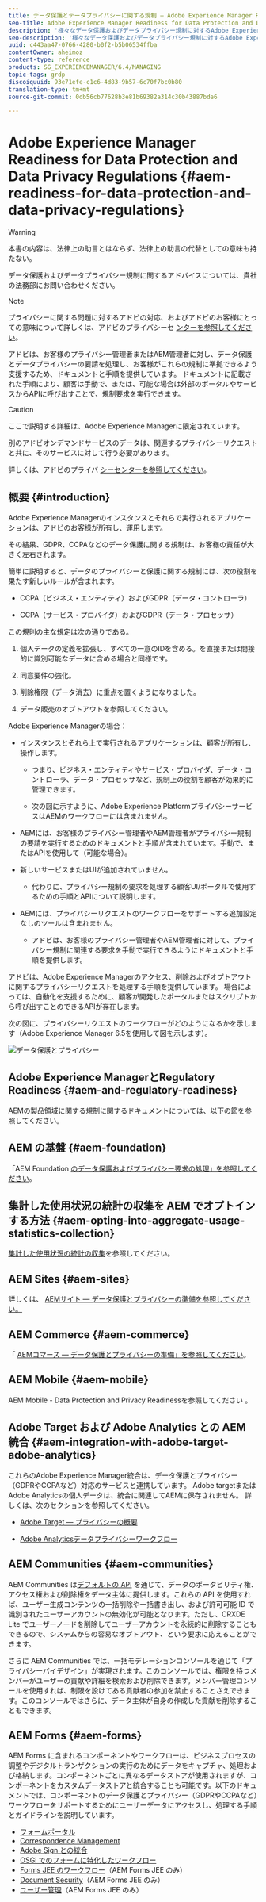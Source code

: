 ```yaml
---
title: データ保護とデータプライバシーに関する規制 — Adobe Experience Manager Readiness
seo-title: Adobe Experience Manager Readiness for Data Protection and Data Privacy Regulations;（GDPR、CCPAなど）
description: '様々なデータ保護およびデータプライバシー規制に対するAdobe Experience Managerのサポートについて説明します。eu General Data Protection Regulation(GDPR)、California Consumer Privacy Act、および新しいAEMプロジェクトを導入する際の準拠方法を含む。 '
seo-description: '様々なデータ保護およびデータプライバシー規制に対するAdobe Experience Managerのサポートについて説明します。eu General Data Protection Regulation(GDPR)、California Consumer Privacy Act、および新しいAEMプロジェクトを導入する際の準拠方法を含む。 '
uuid: c443aa47-0766-4280-b0f2-b5b06534ffba
contentOwner: aheimoz
content-type: reference
products: SG_EXPERIENCEMANAGER/6.4/MANAGING
topic-tags: grdp
discoiquuid: 93e71efe-c1c6-4d83-9b57-6c70f7bc0b80
translation-type: tm+mt
source-git-commit: 0db56cb77628b3e81b69382a314c30b43887bde6

---
```



# Adobe Experience Manager Readiness for Data Protection and Data Privacy Regulations {#aem-readiness-for-data-protection-and-data-privacy-regulations}

>[!WARNING]
>
>本書の内容は、法律上の助言とはならず、法律上の助言の代替としての意味も持たない。
>
>データ保護およびデータプライバシー規制に関するアドバイスについては、貴社の法務部にお問い合わせください。

>[!NOTE]
>
>プライバシーに関する問題に対するアドビの対応、およびアドビのお客様にとっての意味について詳しくは、アドビのプライバシーセ [ンターを参照してください](https://www.adobe.com/privacy.html)。

アドビは、お客様のプライバシー管理者またはAEM管理者に対し、データ保護とデータプライバシーの要請を処理し、お客様がこれらの規制に準拠できるよう支援するため、ドキュメントと手順を提供しています。 ドキュメントに記載された手順により、顧客は手動で、または、可能な場合は外部のポータルやサービスからAPIに呼び出すことで、規制要求を実行できます。

>[!CAUTION]
>
>ここで説明する詳細は、Adobe Experience Managerに限定されています。
>
>別のアドビオンデマンドサービスのデータは、関連するプライバシーリクエストと共に、そのサービスに対して行う必要があります。
>
>詳しくは、アドビのプライバ [シーセンターを参照してください](https://www.adobe.com/privacy.html)。

## 概要 {#introduction}

Adobe Experience Managerのインスタンスとそれらで実行されるアプリケーションは、アドビのお客様が所有し、運用します。

その結果、GDPR、CCPAなどのデータ保護に関する規制は、お客様の責任が大きく左右されます。

簡単に説明すると、データのプライバシーと保護に関する規制には、次の役割を果たす新しいルールが含まれます。

* CCPA（ビジネス・エンティティ）およびGDPR（データ・コントローラ）

* CCPA（サービス・プロバイダ）およびGDPR（データ・プロセッサ）

この規則の主な規定は次の通りである。

1. 個人データの定義を拡張し、すべての一意のIDを含める。を直接または間接的に識別可能なデータに含める場合と同様です。

2. 同意要件の強化。

3. 削除権限（データ消去）に重点を置くようになりました。

4. データ販売のオプトアウトを参照してください。

Adobe Experience Managerの場合：

* インスタンスとそれら上で実行されるアプリケーションは、顧客が所有し、操作します。

   * つまり、ビジネス・エンティティやサービス・プロバイダ、データ・コントローラ、データ・プロセッサなど、規制上の役割を顧客が効果的に管理できます。

   * 次の図に示すように、Adobe Experience PlatformプライバシーサービスはAEMのワークフローには含まれません。

* AEMには、お客様のプライバシー管理者やAEM管理者がプライバシー規制の要請を実行するためのドキュメントと手順が含まれています。手動で、またはAPIを使用して（可能な場合）。

* 新しいサービスまたはUIが追加されていません。

   * 代わりに、プライバシー規制の要求を処理する顧客UI/ポータルで使用するための手順とAPIについて説明します。

* AEMには、プライバシーリクエストのワークフローをサポートする追加設定なしのツールは含まれません。

   * アドビは、お客様のプライバシー管理者やAEM管理者に対して、プライバシー規制に関連する要求を手動で実行できるようにドキュメントと手順を提供します。

アドビは、Adobe Experience Managerのアクセス、削除およびオプトアウトに関するプライバシーリクエストを処理する手順を提供しています。 場合によっては、自動化を支援するために、顧客が開発したポータルまたはスクリプトから呼び出すことのできるAPIが存在します。

次の図に、プライバシーリクエストのワークフローがどのようになるかを示します（Adobe Experience Manager 6.5を使用して図を示します）。

![データ保護とプライバシー](assets/data-protection-and-privacy-01.png)

## Adobe Experience ManagerとRegulatory Readiness {#aem-and-regulatory-readiness}

AEMの製品領域に関する規制に関するドキュメントについては、以下の節を参照してください。

## AEM の基盤 {#aem-foundation}

「AEM Foundation [のデータ保護およびプライバシー要求の処理」を参照してください](/help/sites-administering/handling-gdpr-requests-for-aem-platform.md)。

## 集計した使用状況の統計の収集を AEM でオプトインする方法 {#aem-opting-into-aggregate-usage-statistics-collection}

[集計した使用状況の統計の収集](/help/sites-deploying/opt-in-aggregated-usage-statistics.md)を参照してください。

## AEM Sites {#aem-sites}

詳しくは、 [AEMサイト — データ保護とプライバシーの準備を参照してください。](/help/sites-administering/gdpr-compliance-sites.md)

## AEM Commerce {#aem-commerce}

「 [AEMコマース — データ保護とプライバシーの準備」を参照してください](/help/sites-administering/gdpr-compliance-commerce.md)。

## AEM Mobile {#aem-mobile}

AEM Mobile - Data Protection and Privacy Readinessを参照してください [](/help/mobile/aem-mobile-gdpr-compliance.md)。

## Adobe Target および Adobe Analytics との AEM 統合 {#aem-integration-with-adobe-target-adobe-analytics}

これらのAdobe Experience Manager統合は、データ保護とプライバシー（GDPRやCCPAなど）対応のサービスと連携しています。 Adobe targetまたはAdobe Analyticsの個人データは、統合に関連してAEMに保存されません。
詳しくは、次のセクションを参照してください。

* [Adobe Target — プライバシーの概要](https://docs.adobe.com/content/help/en/target/using/implement-target/before-implement/privacy/privacy.html)

* [Adobe Analyticsデータプライバシーワークフロー](https://docs.adobe.com/content/help/en/analytics/admin/data-governance/an-gdpr-workflow.html)

## AEM Communities {#aem-communities}

AEM Communities は[デフォルトの API](/help/communities/user-ugc-management-service.md) を通じて、データのポータビリティ権、アクセス権および削除権をデータ主体に提供します。これらの API を使用すれば、ユーザー生成コンテンツの一括削除や一括書き出し、および許可可能 ID で識別されたユーザーアカウントの無効化が可能となります。ただし、CRXDE Lite でユーザーノードを削除してユーザーアカウントを永続的に削除することもできるので、システムからの容易なオプトアウト、という要求に応えることができます。

さらに AEM Communities では、一括モデレーションコンソールを通じて「プライバシーバイデザイン」が実現されます。このコンソールでは、権限を持つメンバーがユーザーの貢献や詳細を検索および削除できます。メンバー管理コンソールを使用すれば、制限を設けてある貢献者の参加を禁止することさえできます。このコンソールではさらに、データ主体が自身の作成した貢献を削除することもできます。

## AEM Forms {#aem-forms}

AEM Forms に含まれるコンポーネントやワークフローは、ビジネスプロセスの調整やデジタルトランザクションの実行のためにデータをキャプチャ、処理および格納します。コンポーネントごとに異なるデータストアが使用されますが、コンポーネントをカスタムデータストアと統合することも可能です。以下のドキュメントでは、コンポーネントのデータ保護とプライバシー（GDPRやCCPAなど）ワークフローをサポートするためにユーザーデータにアクセスし、処理する手順とガイドラインを説明しています。

* [フォームポータル](/help/forms/using/forms-portal-handling-user-data.md)
* [Correspondence Management](/help/forms/using/correspondence-management-handling-user-data.md)
* [Adobe Sign との統合](/help/forms/using/integration-adobe-sign-handling-user-data.md)
* [OSGi でのフォームに特化したワークフロー](/help/forms/using/forms-workflow-osgi-handling-user-data.md)
* [Forms JEE のワークフロー](/help/forms/using/forms-workflow-jee-handling-user-data.md)（AEM Forms JEE のみ）
* [Document Security](/help/forms/using/document-security-handling-user-data.md)（AEM Forms JEE のみ）
* [ユーザー管理](/help/forms/using/user-management-handling-user-data.md)（AEM Forms JEE のみ）
